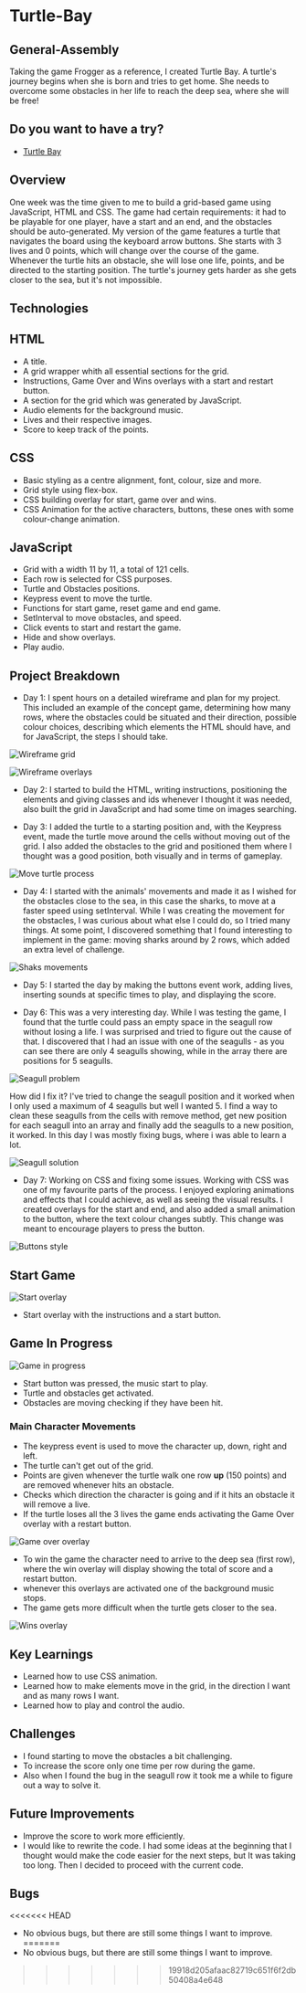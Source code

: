 # Turtle-Bay
## General-Assembly


Taking the game Frogger as a reference, I created Turtle Bay. A turtle's journey begins when she is born and tries to get home. She needs to overcome some obstacles in her life to reach the deep sea, where she will be free!  


## Do you want to have a try? 

* [Turtle Bay](https://joanabrit.github.io/Turtle-Bay/)


## Overview

One week was the time given to me to build a grid-based game using JavaScript, HTML and CSS. The game had certain requirements: it had to be playable for one player, have a start and an end, and the obstacles should be auto-generated. My version of the game features a turtle that navigates the board using the keyboard arrow buttons. She starts with 3 lives and 0 points, which will change over the course of the game. Whenever the turtle hits an obstacle, she will lose one life, points, and be directed to the starting position. The turtle's journey gets harder as she gets closer to the sea, but it's not impossible.


## Technologies

## HTML

* A title. 
* A grid wrapper whith all essential sections for the grid.
* Instructions, Game Over and Wins overlays with a start and restart button.
* A section for the grid which was generated by JavaScript.
* Audio elements for the background music.
* Lives and their respective images.
* Score to keep track of the points.


## CSS

* Basic styling as a centre alignment, font, colour, size and more.
* Grid style using flex-box.
* CSS building overlay for start, game over and wins.
* CSS Animation for the active characters, buttons, these ones with some colour-change animation.


## JavaScript

* Grid with a width 11 by 11, a total of 121 cells.
* Each row is selected for CSS purposes.
* Turtle and Obstacles positions.
* Keypress event to move the turtle.
* Functions for start game, reset game and end game.
* SetInterval to move obstacles, and speed.
* Click events to start and restart the game.
* Hide and show overlays.
* Play audio.


## Project Breakdown

* Day 1: I spent hours on a detailed wireframe and plan for my project. This included an example of the concept game, determining how many rows, where the obstacles could be situated and their direction, possible colour choices, describing which elements the HTML should have, and for JavaScript, the steps I should take. 

![Wireframe grid](<readmeimg/wireframe plan.png>)

![Wireframe overlays](<readmeimg/wireframe overlays.png>)

* Day 2: I started to build the HTML, writing instructions, positioning the elements and giving classes and ids whenever I thought it was needed, also built the grid in JavaScript and had some time on  images searching.

* Day 3: I added the turtle to a starting position and, with the Keypress event, made the turtle move around the cells without moving out of the grid. I also added the obstacles to the grid and positioned them where I thought was a good position, both visually and in terms of gameplay.

![Move turtle process](<readmeimg/move turtle process.png>)

* Day 4: I started with the animals' movements and made it as I wished for the obstacles close to the sea, in this case the sharks, to move at a faster speed using setInterval. While I was creating the movement for the obstacles, I was curious about what else I could do, so I tried many things. At some point, I discovered something that I found interesting to implement in the game: moving sharks around by 2 rows, which added an extra level of challenge.

![Shaks movements](<readmeimg/Move Shark code.png>)

* Day 5: I started the day by making the buttons event work, adding lives, inserting sounds at specific times to play, and displaying the score.

* Day 6: This was a very interesting day. While I was testing the game, I found that the turtle could pass an empty space in the seagull row without losing a life. I was surprised and tried to figure out the cause of that. I discovered that I had an issue with one of the seagulls - as you can see there are only 4 seagulls showing, while in the array there are positions for 5 seagulls.

![Seagull problem](<readmeimg/seagull issue.png>)

How did I fix it?
I've tried to change the seagull position and it worked when I only used a maximum of 4 seagulls but well I wanted 5. I find a way to clean these seagulls from the cells with remove method, get new position for each seagull into an array and finally add the seagulls to a new position, it worked. In this day I was mostly fixing bugs, where i was able to learn a lot.

![Seagull solution](<readmeimg/Move seagull code.png>)

* Day 7: Working on CSS and fixing some issues. Working with CSS was one of my favourite parts of the process. I enjoyed exploring animations and effects that I could achieve, as well as seeing the visual results. I created overlays for the start and end, and also added a small animation to the button, where the text colour changes subtly. This change was meant to encourage players to press the button.

![Buttons style](<readmeimg/CSS button.png>)


## Start Game

![Start overlay](<readmeimg/Start  overlay.png>)

* Start overlay with the instructions and a start button.


## Game In Progress

![Game in progress](<readmeimg/game in progress.png>)

* Start button was pressed, the music start to play.
* Turtle and obstacles get activated.
* Obstacles are moving checking if they have been hit.


### Main Character Movements

* The keypress event is used to move the character up, down, right and left.
* The turtle can't get out of the grid.
* Points are given whenever the turtle walk one row **up** (150 points) and are removed whenever hits an obstacle.
* Checks which direction the character is going and if it hits an obstacle it will remove a live.
* If the turtle loses all the 3 lives the game ends activating the Game Over overlay with a restart button.

![Game over overlay](<readmeimg/Game Over overlay.png>)

* To win the game the character need to arrive to the deep sea (first row), where the win overlay will display showing the total of score and a restart button.
* whenever this overlays are activated one of the background music stops.
* The game gets more difficult when the turtle gets closer to the sea.

![Wins overlay](<readmeimg/win overlay.png>)


## Key Learnings

* Learned how to use CSS animation.
* Learned how to make elements move in the grid, in the direction I want and as many rows I want.
* Learned how to play and control the audio.


## Challenges

* I found starting to move the obstacles a bit challenging.
* To increase the score only one time per row during the game.
* Also when I found the bug in the seagull row it took me a while to figure out a way to solve it.


## Future Improvements

* Improve the score to work more efficiently.
* I would like to rewrite the code. I had some ideas at the beginning that I thought would make the code easier for the next steps, but It was taking too long. Then I decided to proceed with the current code. 


## Bugs

<<<<<<< HEAD
* No obvious bugs, but there are still some things I want to improve.
=======
* No obvious bugs, but there are still some things I want to improve.

 
>>>>>>> 19918d205afaac82719c651f6f2db50408a4e648

